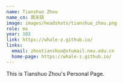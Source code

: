 ```yaml
---
name: Tianshuo Zhou
name_cn: 周天硕
image: images/headshots/tianshuo_zhou.png
role: ms
year: 102
link: https://whale-z.github.io/
links:
  email: zhoutianshuo@stumail.neu.edu.cn
  home-page: https://whale-z.github.io/
---
```


This is Tianshuo Zhou's Personal Page.